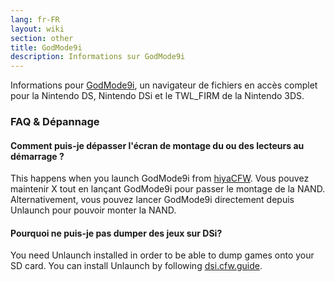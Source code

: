 ```yaml
---
lang: fr-FR
layout: wiki
section: other
title: GodMode9i
description: Informations sur GodMode9i
---
```


Informations pour [GodMode9i](https://github.com/DS-Homebrew/GodMode9i), un navigateur de fichiers en accès complet pour la Nintendo DS, Nintendo DSi et le TWL_FIRM de la Nintendo 3DS.

### FAQ & Dépannage

#### Comment puis-je dépasser l'écran de montage du ou des lecteurs au démarrage ?
This happens when you launch GodMode9i from [hiyaCFW](/hiyacfw). Vous pouvez maintenir X tout en lançant GodMode9i pour passer le montage de la NAND. Alternativement, vous pouvez lancer GodMode9i directement depuis Unlaunch pour pouvoir monter la NAND.

#### Pourquoi ne puis-je pas dumper des jeux sur DSi?
You need Unlaunch installed in order to be able to dump games onto your SD card. You can install Unlaunch by following [dsi.cfw.guide](https://dsi.cfw.guide/).
